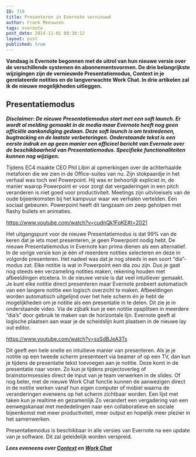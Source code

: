 ```yaml
---
ID: 719
title: Presenteren in Evernote vernieuwd
author: Frank Meeuwsen
tags: evernote
post_date: 2014-11-01 00:30:12
layout: post
published: true
---
```

<strong>Vandaag is Evernote begonnen met de uitrol van hun nieuwe versie over de verschillende systemen én abonnementsvormen. De drie belangrijkste wijzigingen zijn de vernieuwde Presentatiemodus, Context in je gerelateerde notities en de langverwachte Work Chat. In drie artikelen zal ik de nieuwe mogelijkheden uitleggen.</strong>

<!--more-->
<h2 id="presentatiemodus">Presentatiemodus</h2>
<em><strong>Disclaimer: De nieuwe Presentatiemodus start met een soft launch. Er wordt al melding gemaakt in de media maar Evernote heeft nog geen officiële aankondiging gedaan. Deze soft launch is om testredenen, bugtracking en de laatste verbeteringen. Onderstaande tekst is een eerste indruk en op geen manier een officieel bericht van Evernote over de beschikbaarheid van Presentatiemodus. Specifieke functionaliteiten kunnen nog wijzigen. </strong></em>

Tijdens EC4 maakte CEO Phil Libin al opmerkingen over de achterhaalde metaforen die we zien in de Office-suites van nu. Zijn stokpaardje in het verhaal was toch wel Powerpoint. Hij was er behoorlijk expliciet in, de manier waarop Powerpoint er voor zorgt dat vergaderingen in een pitch veranderen is niet goed voor productiviteit. Meetings zijn uitvloeisels van de oude bijeenkomsten bij het kampvuur waar we verhalen vertelden. Een sociaal gebeuren. Powerpoint heeft dit langzaam om zeep geholpen met flashy bullets en animaties.

https://www.youtube.com/watch?v=cudnQk1FqKE#t=2021

Het uitgangspunt voor de nieuwe Presentatiemodus is dat 99% van de keren dat je iets moet presenteren, je geen Powerpoint nodig hebt. De nieuwe Presentatiemodus in Evernote kan prima dienen als een alternatief. In de vorige versie kon je één of meerdere notities selecteren en deze in volgorde presenteren. Het nadeel was dat je nog steeds in een soort “dia”-modus zat. Elke notitie is wat in Powerpoint een dia zou zijn. Dus je gaat nog steeds een verzameling notities maken, rekening houden met afbeeldingen etcetera.
In de nieuwe versie is dat veel intuitiever gemaakt. Je kunt elke notitie direct presenteren maar Evernote probeert automatisch van een langere notitie een logisch overzicht te maken. Afbeeldingen worden automatisch uitgelijnd over het hele scherm én je hebt de mogelijkheden om je notitie als een presentatie in te delen. Dit zie je in onderstaande video. Via de zijbalk kun je een notitie opsplitsen in meerdere “dia’s” door gebruik te maken van de horizontale lijn. Evernote geeft al logische plaatsen aan waar je de scheidslijn kunt plaatsen in de nieuwe lay out editor.

https://www.youtube.com/watch?v=ssSdBJeA3Ts

Dit geeft een hele snelle en intuitieve manier van presenteren. Als je je notitie op een tweede scherm presenteert via beamer of op een TV, dan kun je tijdens de presentatie tekst toevoegen aan je notitie. Deze komt in de presentatie naar voren. Zo kun je tijdens projectoverleg of brainstormsessies direct de input van je team verwerken in de slides. Of nog beter, met de nieuwe Work Chat functie kunnen de aanwezigen direct in de notitie werken vanaf hun eigen computer of mobiel waarna de veranderingen eveneens op het scherm zichtbaar worden. Een lijst met taken kun je realtime en gezamenlijk
Zo verandert een vergadering van een eenwegskanaal met mededelingen naar een collaboratieve en sociale bijeenkomst met meer productiviteit, meer output en hopelijk meer plezier in het samenwerken.

Presentatiemodus is beschikbaar in alle versies van Evernote na een update van je software. Dit zal geleidelijk worden verspreid.

<em><strong>Lees eveneens over <a title="Context geeft je live informatie bij je notities" href="http://allesonthouden.nl/context-geeft-je-live-informatie-bij-je-notities/">Context</a> en <a title="Work Chat brengt het gesprek naar Evernote" href="http://allesonthouden.nl/work-chat-brengt-het-gesprek-naar-evernote/">Work Chat</a></strong></em>
